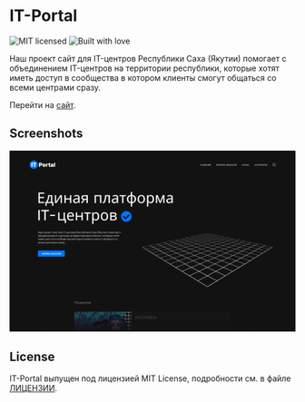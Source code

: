 # IT-Portal

![MIT licensed](https://img.shields.io/badge/license-MIT-blue.svg)
![Built with love](https://img.shields.io/badge/built%20with-%E2%9D%A4-FF8080.svg)

Наш проект сайт для IT-центров Республики Саха (Якутии) помогает с объединением IT-центров на территории республики, которые хотят иметь доступ в сообщества в котором клиенты смогут общаться со всеми центрами сразу.

Перейти на [сайт](https://it-portal.site/).

[ЛИЦЕНЗИИ]: LICENSE

## Screenshots

![КАРТИНКА](https://github.com/createandchoose/IT-Portal/blob/main/images/prew.png)

## License

IT-Portal выпущен под лицензией MIT License, подробности см. в файле [ЛИЦЕНЗИИ][].

[ЛИЦЕНЗИИ]: LICENSE
